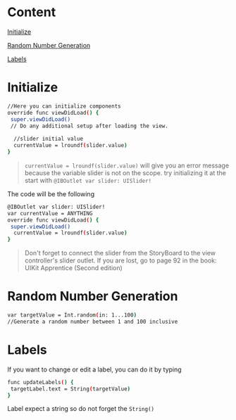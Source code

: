 # Content
[Initialize](#Initialize)

[Random Number Generation](#Random-Number-Generation)

[Labels](#Labels)
# Initialize
```sh
//Here you can initialize components
override func viewDidLoad() {
 super.viewDidLoad()
 // Do any additional setup after loading the view.
  
  //slider initial value
  currentValue = lroundf(slider.value)
}
```
> `currentValue = lroundf(slider.value)` will give you an error message because the variable slider is not on the scope.
> try initializing it at the start with `@IBOutlet var slider: UISlider!`

The code will be the following
```sh
@IBOutlet var slider: UISlider!
var currentValue = ANYTHING
override func viewDidLoad() {
 super.viewDidLoad()
  currentValue = lroundf(slider.value)
}
```

> Don't forget to connect the slider from the StoryBoard to the view controller's slider outlet.
> If you are lost, go to page 92 in the book: UIKit Apprentice (Second edition)

# Random Number Generation
```sh
var targetValue = Int.random(in: 1...100)
//Generate a random number between 1 and 100 inclusive
```

# Labels
If you want to change or edit a label, you can do it by typing
```sh
func updateLabels() {
 targetLabel.text = String(targetValue)
}
```
Label expect a string so do not forget the `String()`
